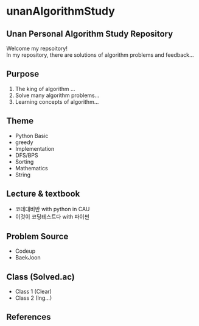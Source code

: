 # unanAlgorithmStudy

## Unan Personal Algorithm Study Repository
Welcome my repsoitory! \
In my repository, there are solutions of algorithm problems and feedback...


## Purpose

1. The king of algorithm ...
2. Solve many algorithm problems...
3. Learning concepts of algorithm...


## Theme

- Python Basic
- greedy
- Implementation
- DFS/BPS
- Sorting
- Mathematics
- String

## Lecture & textbook
- 코테대비반 with python in CAU
- 이것이 코딩테스트다 with 파이썬
## Problem Source
- Codeup
- BaekJoon
  
## Class (Solved.ac)
- Class 1 (Clear)
- Class 2 (Ing...)

## References
 
